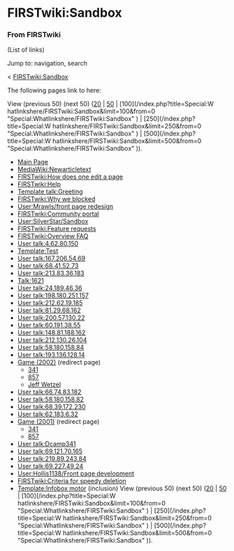 # FIRSTwiki:Sandbox

### From FIRSTwiki

(List of links)

Jump to: navigation, search

&lt; [FIRSTwiki:Sandbox](/index.php?title=FIRSTwiki:Sandbox&redirect=no
"FIRSTwiki:Sandbox" )  

The following pages link to here:

View (previous 50) (next 50)
([20](/index.php?title=Special:Whatlinkshere/FIRSTwiki:Sandbox&limit=20&from=0
"Special:Whatlinkshere/FIRSTwiki:Sandbox" ) |
[50](/index.php?title=Special:Whatlinkshere/FIRSTwiki:Sandbox&limit=50&from=0
"Special:Whatlinkshere/FIRSTwiki:Sandbox" ) | [100](/index.php?title=Special:W
hatlinkshere/FIRSTwiki:Sandbox&limit=100&from=0
"Special:Whatlinkshere/FIRSTwiki:Sandbox" ) | [250](/index.php?title=Special:W
hatlinkshere/FIRSTwiki:Sandbox&limit=250&from=0
"Special:Whatlinkshere/FIRSTwiki:Sandbox" ) | [500](/index.php?title=Special:W
hatlinkshere/FIRSTwiki:Sandbox&limit=500&from=0
"Special:Whatlinkshere/FIRSTwiki:Sandbox" )).

  * [Main Page](Main_Page "Main Page" )
  * [MediaWiki:Newarticletext](MediaWiki:Newarticletext "MediaWiki:Newarticletext" )
  * [FIRSTwiki:How does one edit a page](FIRSTwiki:How_does_one_edit_a_page "FIRSTwiki:How does one edit a page" )
  * [FIRSTwiki:Help](FIRSTwiki:Help "FIRSTwiki:Help" )
  * [Template talk:Greeting](Template_talk:Greeting "Template talk:Greeting" )
  * [FIRSTwiki:Why we blocked](FIRSTwiki:Why_we_blocked "FIRSTwiki:Why we blocked" )
  * [User:Mrawls/front page redesign](User:Mrawls/front_page_redesign "User:Mrawls/front page redesign" )
  * [FIRSTwiki:Community portal](FIRSTwiki:Community_portal "FIRSTwiki:Community portal" )
  * [User:SilverStar/Sandbox](User:SilverStar/Sandbox "User:SilverStar/Sandbox" )
  * [FIRSTwiki:Feature requests](FIRSTwiki:Feature_requests "FIRSTwiki:Feature requests" )
  * [FIRSTwiki:Overview FAQ](FIRSTwiki:Overview_FAQ "FIRSTwiki:Overview FAQ" )
  * [User talk:4.62.80.150](User_talk:4.62.80.150 "User talk:4.62.80.150" )
  * [Template:Test](Template:Test "Template:Test" )
  * [User talk:167.206.54.69](User_talk:167.206.54.69 "User talk:167.206.54.69" )
  * [User talk:68.41.52.73](User_talk:68.41.52.73 "User talk:68.41.52.73" )
  * [User talk:213.83.36.183](User_talk:213.83.36.183 "User talk:213.83.36.183" )
  * [Talk:1621](Talk:1621 "Talk:1621" )
  * [User talk:24.189.46.36](User_talk:24.189.46.36 "User talk:24.189.46.36" )
  * [User talk:198.180.251.157](User_talk:198.180.251.157 "User talk:198.180.251.157" )
  * [User talk:212.62.19.185](User_talk:212.62.19.185 "User talk:212.62.19.185" )
  * [User talk:81.29.68.162](User_talk:81.29.68.162 "User talk:81.29.68.162" )
  * [User talk:200.57.130.22](User_talk:200.57.130.22 "User talk:200.57.130.22" )
  * [User talk:60.191.38.55](User_talk:60.191.38.55 "User talk:60.191.38.55" )
  * [User talk:148.81.188.162](User_talk:148.81.188.162 "User talk:148.81.188.162" )
  * [User talk:212.130.26.104](User_talk:212.130.26.104 "User talk:212.130.26.104" )
  * [User talk:58.180.158.84](User_talk:58.180.158.84 "User talk:58.180.158.84" )
  * [User talk:193.136.128.14](User_talk:193.136.128.14 "User talk:193.136.128.14" )
  * [Game (2002)](/index.php?title=Game_%282002%29&redirect=no "Game \(2002\)" ) (redirect page) 
    * [341](341 "341" )
    * [857](857 "857" )
    * [Jeff Wetzel](Jeff_Wetzel "Jeff Wetzel" )
  * [User talk:66.74.83.182](User_talk:66.74.83.182 "User talk:66.74.83.182" )
  * [User talk:58.180.158.82](User_talk:58.180.158.82 "User talk:58.180.158.82" )
  * [User talk:68.39.172.230](User_talk:68.39.172.230 "User talk:68.39.172.230" )
  * [User talk:62.183.6.32](User_talk:62.183.6.32 "User talk:62.183.6.32" )
  * [Game (2001)](/index.php?title=Game_%282001%29&redirect=no "Game \(2001\)" ) (redirect page) 
    * [341](341 "341" )
    * [857](857 "857" )
  * [User talk:Dcamp341](User_talk:Dcamp341 "User talk:Dcamp341" )
  * [User talk:69.121.70.165](User_talk:69.121.70.165 "User talk:69.121.70.165" )
  * [User talk:219.89.243.84](User_talk:219.89.243.84 "User talk:219.89.243.84" )
  * [User talk:69.227.49.24](User_talk:69.227.49.24 "User talk:69.227.49.24" )
  * [User:Hollis1138/Front page development](User:Hollis1138/Front_page_development "User:Hollis1138/Front page development" )
  * [FIRSTwiki:Criteria for speedy deletion](FIRSTwiki:Criteria_for_speedy_deletion "FIRSTwiki:Criteria for speedy deletion" )
  * [Template:Infobox motor](Template:Infobox_motor "Template:Infobox motor" ) (inclusion) 
View (previous 50) (next 50)
([20](/index.php?title=Special:Whatlinkshere/FIRSTwiki:Sandbox&limit=20&from=0
"Special:Whatlinkshere/FIRSTwiki:Sandbox" ) |
[50](/index.php?title=Special:Whatlinkshere/FIRSTwiki:Sandbox&limit=50&from=0
"Special:Whatlinkshere/FIRSTwiki:Sandbox" ) | [100](/index.php?title=Special:W
hatlinkshere/FIRSTwiki:Sandbox&limit=100&from=0
"Special:Whatlinkshere/FIRSTwiki:Sandbox" ) | [250](/index.php?title=Special:W
hatlinkshere/FIRSTwiki:Sandbox&limit=250&from=0
"Special:Whatlinkshere/FIRSTwiki:Sandbox" ) | [500](/index.php?title=Special:W
hatlinkshere/FIRSTwiki:Sandbox&limit=500&from=0
"Special:Whatlinkshere/FIRSTwiki:Sandbox" )).

